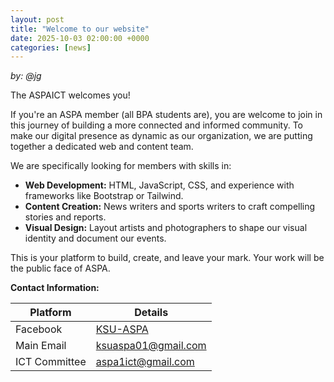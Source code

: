 ```yaml
---
layout: post
title: "Welcome to our website"
date: 2025-10-03 02:00:00 +0000
categories: [news]
---
```

*by: @jg*

The ASPAICT welcomes you!

If you're an ASPA member (all BPA students are), you are welcome to join in this journey of building a more connected and informed community. To make our digital presence as dynamic as our organization, we are putting together a dedicated web and content team.

We are specifically looking for members with skills in:

*   **Web Development:** HTML, JavaScript, CSS, and experience with frameworks like Bootstrap or Tailwind.
*   **Content Creation:** News writers and sports writers to craft compelling stories and reports.
*   **Visual Design:** Layout artists and photographers to shape our visual identity and document our events.

This is your platform to build, create, and leave your mark. Your work will be the public face of ASPA.

**Contact Information:**

| Platform | Details |
|----------|---------|
| Facebook | [KSU-ASPA](https://facebook.com/KSU-ASPA) |
| Main Email | ksuaspa01@gmail.com |
| ICT Committee | aspa1ict@gmail.com |

